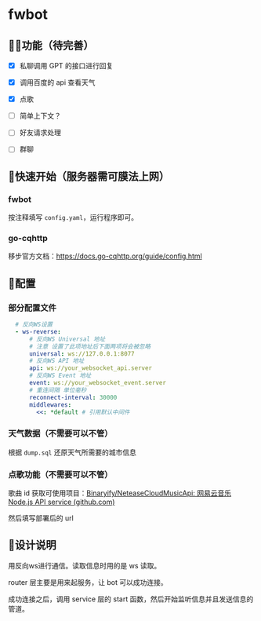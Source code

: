 # fwbot

## 🐱‍🏍功能（待完善）

- [x] 私聊调用 GPT 的接口进行回复
- [x] 调用百度的 api 查看天气
- [x] 点歌
- [ ] 简单上下文？
- [ ] 好友请求处理
- [ ] 群聊



## 🚀快速开始（服务器需可膜法上网）

### fwbot

按注释填写 `config.yaml`，运行程序即可。

### go-cqhttp

移步官方文档：https://docs.go-cqhttp.org/guide/config.html

## 🍳配置

### 部分配置文件

```yaml
  # 反向WS设置
  - ws-reverse:
      # 反向WS Universal 地址
      # 注意 设置了此项地址后下面两项将会被忽略
      universal: ws://127.0.0.1:8077
      # 反向WS API 地址
      api: ws://your_websocket_api.server
      # 反向WS Event 地址
      event: ws://your_websocket_event.server
      # 重连间隔 单位毫秒
      reconnect-interval: 30000
      middlewares:
        <<: *default # 引用默认中间件
```

### 天气数据（不需要可以不管）

根据 `dump.sql` 还原天气所需要的城市信息

### 点歌功能（不需要可以不管）

歌曲 id 获取可使用项目：[Binaryify/NeteaseCloudMusicApi: 网易云音乐 Node.js API service (github.com)](https://github.com/Binaryify/NeteaseCloudMusicApi)

然后填写部署后的 url 

## 🔧设计说明

用反向ws进行通信。读取信息时用的是 ws 读取。

router 层主要是用来起服务，让 bot 可以成功连接。

成功连接之后，调用 service 层的 start 函数，然后开始监听信息并且发送信息的管道。
